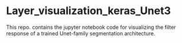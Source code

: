 # Layer_visualization_keras_Unet3

This repo. contains the jupyter notebook code for visualizing the filter response of a trained Unet-family segmentation architecture.
